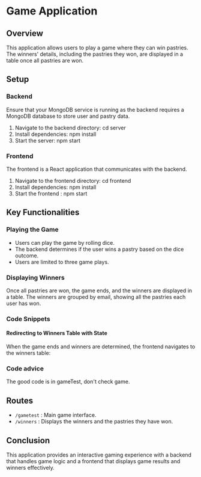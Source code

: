 # Game Application

## Overview
This application allows users to play a game where they can win pastries. The winners' details, including the pastries they won, are displayed in a table once all pastries are won.

## Setup

### Backend
Ensure that your MongoDB service is running as the backend requires a MongoDB database to store user and pastry data.

1. Navigate to the backend directory: cd server
2. Install dependencies: npm install
3. Start the server: npm start

### Frontend
The frontend is a React application that communicates with the backend.

1. Navigate to the frontend directory: cd frontend
2. Install dependencies: npm install
3. Start the frontend : npm start


## Key Functionalities

### Playing the Game
- Users can play the game by rolling dice.
- The backend determines if the user wins a pastry based on the dice outcome.
- Users are limited to three game plays.

### Displaying Winners
Once all pastries are won, the game ends, and the winners are displayed in a table. The winners are grouped by email, showing all the pastries each user has won.

### Code Snippets

#### Redirecting to Winners Table with State
When the game ends and winners are determined, the frontend navigates to the winners table:

### Code advice
The good code is in gameTest, don't check game.

## Routes
- `/gametest` : Main game interface.
- `/winners` : Displays the winners and the pastries they have won.


## Conclusion
This application provides an interactive gaming experience with a backend that handles game logic and a frontend that displays game results and winners effectively.
